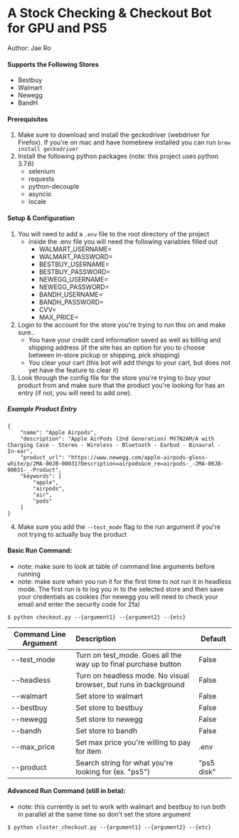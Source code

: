 # A Stock Checking & Checkout Bot for GPU and PS5
Author: Jae Ro
#### Supports the Following Stores
- Bestbuy
- Walmart
- Newegg
- BandH

#### Prerequisites
1. Make sure to download and install the geckodriver (webdriver for Firefox). If you're on mac and have homebrew installed you can run ```brew install geckodriver```
2. Install the following python packages (note: this project uses python 3.7.6)
   - selenium
   - requests
   - python-decouple
   - asyncio
   - locale

#### Setup & Configuration
1. You will need to add a ```.env``` file to the root directory of the project
   -  inside the .env file you will need the following variables filled out
      -  WALMART_USERNAME= 
      -  WALMART_PASSWORD=
      -  BESTBUY_USERNAME=
      -  BESTBUY_PASSWORD=
      -  NEWEGG_USERNAME=
      -  NEWEGG_PASSWORD=
      -  BANDH_USERNAME=
      -  BANDH_PASSWORD=
      -  CVV=
      -  MAX_PRICE=
2. Login to the account for the store you're trying to run this on and make sure..
    - You have your credit card information saved as well as billing and shipping address (if the site has an option for you to choose between in-store pickup or shipping, pick shipping)
    - You clear your cart (this bot will add things to your cart, but does not yet have the feature to clear it)
3. Look through the config file for the store you're trying to buy your product from and make sure that the product you're looking for has an entry (if not, you will need to add one).
##### Example Product Entry
```
{
    "name": "Apple Airpods",
    "description": "Apple AirPods (2nd Generation) MV7N2AM/A with Charging Case - Stereo - Wireless - Bluetooth - Earbud - Binaural - In-ear",
    "product_url": "https://www.newegg.com/apple-airpods-gloss-white/p/2MA-00JB-00031?Description=airpods&cm_re=airpods-_-2MA-00JB-00031-_-Product",
    "keywords": [
        "apple",
        "airpods",
        "air",
        "pods"
    ]
}

```
4. Make sure you add the ```--test_mode``` flag to the run argument if you're not trying to actually buy the product

#### Basic Run Command:
- note: make sure to look at table of command line arguments before running
- note: make sure when you run it for the first time to not run it in headless mode. The first run is to log you in to the selected store and then save your credentials as cookies (for newegg you will need to check your email and enter the security code for 2fa)
```
$ python checkout.py --{argument1} --{argument2} --{etc}
```

| Command Line Argument | Description                                                      | Default    |
| --------------------- | :--------------------------------------------------------------- | ---------- |
| --test_mode           | Turn on test_mode. Goes all the way up to final purchase button  | False      |
| --headless            | Turn on headless mode. No visual browser, but runs in background | False      |
| --walmart             | Set store to walmart                                             | False      |
| --bestbuy             | Set store to bestbuy                                             | False      |
| --newegg              | Set store to newegg                                              | False      |
| --bandh               | Set store to bandh                                               | False      |
| --max_price           | Set max price you're willing to pay for item                     | .env       |
| --product             | Search string for what you're looking for (ex. "ps5")            | "ps5 disk" |

#### Advanced Run Command (still in beta):
- note: this currently is set to work with walmart and bestbuy to run both in parallel at the same time so don't set the store argument
```
$ python cluster_checkout.py --{argument1} --{argument2} --{etc}
```


